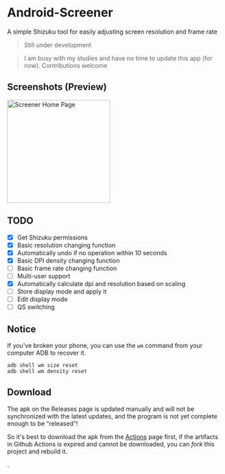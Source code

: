 # Android-Screener
A simple Shizuku tool for easily adjusting screen resolution and frame rate

> Still under development

> I am busy with my studies and have no time to update this app (for now). Contributions welcome

## Screenshots (Preview)

<img src="https://github.com/jiesou/Android-Screener/assets/84175239/9279a68e-8660-4119-b69a-31bb7b387c41" width="240px" alt="Screener Home Page">

## TODO

- [x] Get Shizuku permissions
- [x] Basic resolution changing function
- [x] Automatically undo if no operation within 10 seconds
- [x] Basic DPI density changing function
- [ ] Basic frame rate changing function
- [ ] Multi-user support
- [x] Automatically calculate dpi and resolution based on scaling
- [ ] Store display mode and apply it
- [ ] Edit display mode
- [ ] QS switching

## Notice

If you've broken your phone, you can use the `wm` command from your computer ADB to recover it.

```
adb shell wm size reset
adb shell wm density reset
```

## Download

The apk on the Releases page is updated manually and will not be synchronized with the latest updates, and the program is not yet complete enough to be “released”!

So it's best to download the apk from the [Actions](https://github.com/jiesou/Android-Screener/actions) page first, if the artifacts in Github Actions is expired and cannot be downloaded, you can *fork* this project and rebuild it.

.
